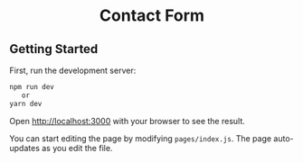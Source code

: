 <div align="center">
  <h1 align="center">Contact Form</h1>
</div>


## Getting Started

First, run the development server:

```bash
npm run dev
   or
yarn dev
```

Open [http://localhost:3000](http://localhost:3000) with your browser to see the result.

You can start editing the page by modifying `pages/index.js`. The page auto-updates as you edit the file.
